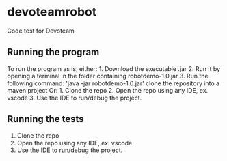 # devoteamrobot
Code test for Devoteam

## Running the program
To run the program as is, either:
    1. Download the executable .jar
    2. Run it by opening a terminal in the folder containing robotdemo-1.0.jar 
    3. Run the following command: 'java -jar robotdemo-1.0.jar' clone the repository into a maven project
Or:
    1. Clone the repo
    2. Open the repo using any IDE, ex. vscode
    3. Use the IDE to run/debug the project.


## Running the tests
  1. Clone the repo
  2. Open the repo using any IDE, ex. vscode
  3. Use the IDE to run/debug the project.
  
